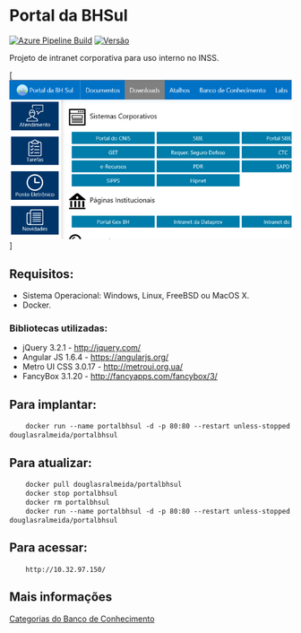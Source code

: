 # Portal da BHSul
[![Azure Pipeline Build](https://dev.azure.com/douglasralmeida/douglasralmeida/_apis/build/status/pb)](https://dev.azure.com/douglasralmeida/douglasralmeida/_build/latest?definitionId=5)
[![Versão](https://img.shields.io/github/release/douglasralmeida/pb.svg?label=versao)](https://github.com/douglasralmeida/pb/releases/latest)

Projeto de intranet corporativa para uso interno no INSS.

[![Portal da BH Sul](doc/img/portal.png)]

## Requisitos:
* Sistema Operacional: Windows, Linux, FreeBSD ou MacOS X.
* Docker.

### Bibliotecas utilizadas:
* jQuery 3.2.1 - http://jquery.com/
* Angular JS 1.6.4 - https://angularjs.org/
* Metro UI CSS 3.0.17 - http://metroui.org.ua/
* FancyBox 3.1.20 - http://fancyapps.com/fancybox/3/

## Para implantar:
```
    docker run --name portalbhsul -d -p 80:80 --restart unless-stopped douglasralmeida/portalbhsul
```

## Para atualizar:
```
    docker pull douglasralmeida/portalbhsul
    docker stop portalbhsul
    docker rm portalbhsul
    docker run --name portalbhsul -d -p 80:80 --restart unless-stopped douglasralmeida/portalbhsul
```

## Para acessar:
```
    http://10.32.97.150/
```

## Mais informações
[Categorias do Banco de Conhecimento](bob/master/docs/bc-categorias.md)
